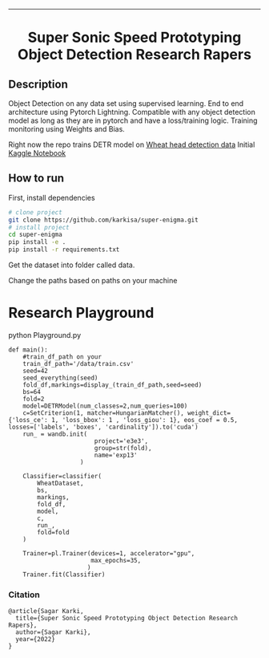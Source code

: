 ---

<div align="center">    
 
# Super Sonic Speed Prototyping Object Detection Research Rapers     


</div>
 
 
## Description   
Object Detection on any data set using supervised learning.
End to end architecture using Pytorch Lightning. 
Compatible with any object detection model as long as they are in pytorch and have a loss/training logic.
Training monitoring using Weights and Bias.

Right now the repo trains DETR model on [Wheat head detection data](https://www.kaggle.com/competitions/global-wheat-detection/data)
Initial [Kaggle Notebook](https://www.kaggle.com/code/karkisa/small-object-detection-using-pytorch-lightning)

## How to run   
First, install dependencies   
```bash
# clone project   
git clone https://github.com/karkisa/super-enigma.git
# install project   
cd super-enigma 
pip install -e .   
pip install -r requirements.txt
 ```   
Get the dataset into folder called data.

Change the paths based on paths on your machine
# Research Playground
python Playground.py    
```
def main():
    #train_df_path on your 
    train_df_path='/data/train.csv'
    seed=42
    seed_everything(seed)
    fold_df,markings=display_(train_df_path,seed=seed)
    bs=64
    fold=2
    model=DETRModel(num_classes=2,num_queries=100)
    c=SetCriterion(1, matcher=HungarianMatcher(), weight_dict={'loss_ce': 1, 'loss_bbox': 1 , 'loss_giou': 1}, eos_coef = 0.5, losses=['labels', 'boxes', 'cardinality']).to('cuda')
    run_ = wandb.init(
                        project='e3e3',
                        group=str(fold),
                        name='exp13'
                    )

    Classifier=classifier(
        WheatDataset,
        bs,
        markings,
        fold_df,
        model,
        c,
        run_,
        fold=fold
    )
    
    Trainer=pl.Trainer(devices=1, accelerator="gpu",
                       max_epochs=35,
                      )
    Trainer.fit(Classifier)
```

### Citation   
```
@article{Sagar Karki,
  title={Super Sonic Speed Prototyping Object Detection Research Rapers},
  author={Sagar Karki},
  year={2022}
}
```   
